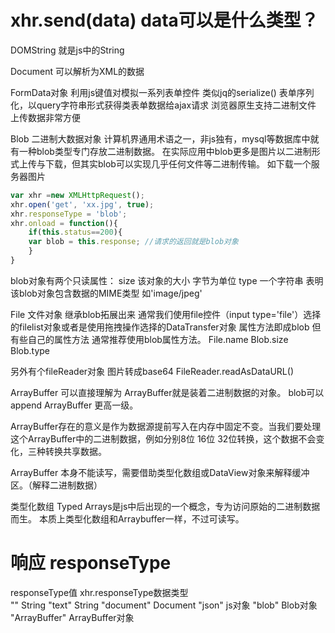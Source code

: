 # xhr.send(data) data可以是什么类型？
DOMString 
就是js中的String

Document 
可以解析为XML的数据

FormData对象
利用js键值对模拟一系列表单控件 类似jq的serialize() 表单序列化，以query字符串形式获得类表单数据给ajax请求
浏览器原生支持二进制文件 上传数据非常方便

Blob 
二进制大数据对象 计算机界通用术语之一，非js独有，mysql等数据库中就有一种blob类型专门存放二进制数据。
在实际应用中blob更多是图片以二进制形式上传与下载，但其实blob可以实现几乎任何文件等二进制传输。
如下载一个服务器图片
```js
var xhr =new XMLHttpRequest();
xhr.open('get', 'xx.jpg', true);
xhr.responseType = 'blob';
xhr.onload = function(){
    if(this.status==200){
    var blob = this.response; //请求的返回就是blob对象
    }
}
```
blob对象有两个只读属性：
size 该对象的大小 字节为单位
type 一个字符串 表明该blob对象包含数据的MIME类型 如'image/jpeg'

File 
文件对象 继承blob拓展出来
通常我们使用file控件（input type='file'）选择的filelist对象或者是使用拖拽操作选择的DataTransfer对象
属性方法即成blob 但有些自己的属性方法 通常推荐使用blob属性方法。
File.name
Blob.size
Blob.type

另外有个fileReader对象 图片转成base64 FileReader.readAsDataURL()

ArrayBuffer
可以直接理解为 ArrayBuffer就是装着二进制数据的对象。
blob可以append ArrayBuffer 更高一级。

ArrayBuffer存在的意义是作为数据源提前写入在内存中固定不变。当我们要处理这个ArrayBuffer中的二进制数据，例如分别8位 16位 32位转换，这个数据不会变化，三种转换共享数据。

ArrayBuffer 本身不能读写，需要借助类型化数组或DataView对象来解释缓冲区。（解释二进制数据）

类型化数组
Typed Arrays是js中后出现的一个概念，专为访问原始的二进制数据而生。
本质上类型化数组和Arraybuffer一样，不过可读写。

# 响应 responseType
responseType值          xhr.responseType数据类型   
""                      String
"text"                  String
"document"              Document
"json"                  js对象
"blob"                  Blob对象
"ArrayBuffer"           ArrayBuffer对象